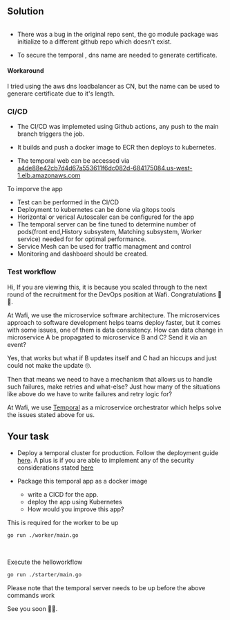 
## Solution
```________________________________________________________________________
```

* There was a bug in the original repo sent, the go module package was initialize to a different  github repo which doesn't exist.

* To secure the  temporal ,  dns name are needed to generate certificate.

#### Workaround
I tried using the aws dns loadbalancer  as CN, but the name  can be used to generare certificate   due to it's length.


### CI/CD 

* The CI/CD was implemeted using Github actions, any push to the main branch triggers the job.

* It builds and push a docker image to ECR then deploys to kubernetes.

* The temporal web can be accessed via  [a4de88e42cb7d4d67a553611f6dc082d-684175084.us-west-1.elb.amazonaws.com](http://a4de88e42cb7d4d67a553611f6dc082d-684175084.us-west-1.elb.amazonaws.com:8088) 


To imporve the app

* Test can be performed in  the CI/CD
* Deployment to kubernetes can be done via gitops tools
* Horizontal or verical Autoscaler can be configured for the app 
* The temporal server can be fine tuned to determine number of pods(front end,History subsystem, Matching subsystem, Worker service) needed for for optimal performance.
* Service Mesh can be used for traffic  managment and control
* Monitoring and dashboard should be created.





























### Test workflow



Hi, If you are viewing this, it is because you scaled through to the next round of the recruitment for the  DevOps position at Wafi. Congratulations 🎉✨.

At Wafi, we use the microservice software architecture. The microservices approach to software development helps teams deploy faster, but it comes with some issues, one of them is data consistency. How can data change in microservice A be propagated to microservice B and C? Send it via an event?

Yes, that works but what if B updates itself and C had an hiccups and just could not make the update 🙄.

Then that means we need to have a mechanism that allows us to handle such failures, make retries and what-else? Just how many of the situations like above do we have to write failures and retry logic for? 

At Wafi, we use [Temporal](https://temporal.io) as a microservice orchestrator which helps solve the issues stated above for us.

## Your task

* Deploy a temporal cluster for production. Follow the deployment guide [here](https://docs.temporal.io/docs/server/production-deployment). A plus is if you are able to implement any of the security considerations stated [here](https://docs.temporal.io/docs/server/security)

* Package this temporal app as a docker image
  * write a CICD for the app.
  * deploy the app using Kubernetes
  * How would you improve this app?



This is required for the worker to be up

```bash
go run ./worker/main.go
```

​	

Execute the helloworkflow

```bash
go run ./starter/main.go
```



Please note that the temporal server needs to be up before the above commands work



See you soon 👋🏻.

